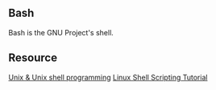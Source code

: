 Bash
---

Bash is the GNU Project's shell. 

Resource
---

[Unix & Unix shell programming](http://www.tutorialspoint.com/unix/unix-shell.htm)
[Linux Shell Scripting Tutorial](http://bash.cyberciti.biz/guide/Main_Page)

